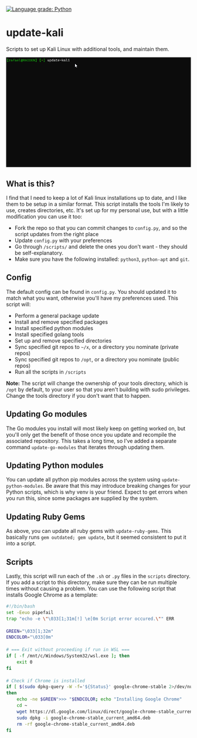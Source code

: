 [![Language grade: Python](https://img.shields.io/lgtm/grade/python/g/rafaelh/update-kali.svg?logo=lgtm&logoWidth=18)](https://lgtm.com/projects/g/rafaelh/update-kali/context:python)

# update-kali
Scripts to set up Kali Linux with additional tools, and maintain them.

![Image of update-kali script running](update-kali.gif)

## What is this?
I find that I need to keep a lot of Kali linux installations up to date, and I like them to be setup in a similar format. This script installs the tools I'm likely to use, creates directories, etc. It's set up for my personal use, but with a little modification you can use it too:

* Fork the repo so that you can commit changes to `config.py`, and so the script updates from the right place
* Update `config.py` with your preferences
* Go through `/scripts/` and delete the ones you don't want - they should be self-explanatory.
* Make sure you have the following installed: `python3`, `python-apt` and `git`.

## Config
The default config can be found in `config.py`. You should updated it to match what you want, otherwise you'll have my preferences used. This script will:

* Perform a general package update
* Install and remove specified packages
* Install specified python modules
* Install specified golang tools
* Set up and remove specified directories
* Sync specified git repos to `~/x`, or a directory you nominate (private repos)
* Sync specified git repos to `/opt`, or a directory you nominate (public repos)
* Run all the scripts in `/scripts`

**Note:** The script will change the ownership of your tools directory, which is `/opt` by default, to your user so that you aren't building with sudo privileges. Change the tools directory if you don't want that to happen.

## Updating Go modules
The Go modules you install will most likely keep on getting worked on, but you'll only get the benefit of those once you update and recompile the associated repository. This takes a long time, so I've added a separate command `update-go-modules` that iterates through updating them.

## Updating Python modules
You can update all python pip modules across the system using `update-python-modules`. Be aware that this may introduce breaking changes for your Python scripts, which is why venv is your friend. Expect to get errors when you run this, since some packages are supplied by the system.

## Updating Ruby Gems
As above, you can update all ruby gems with `update-ruby-gems`. This basically runs `gem outdated; gem update`, but it seemed consistent to put it into a script.

## Scripts
Lastly, this script will run each of the `.sh` or `.py` files in the `scripts` directory. If you add a script to this directory, make sure they can be run multiple times without causing a problem. You can use the following script that installs Google Chrome as a template:

``` sh
#!/bin/bash
set -Eeuo pipefail
trap "echo -e \"\033[1;31m[!] \e[0m Script error occured.\"" ERR

GREEN="\033[1;32m"
ENDCOLOR="\033[0m"

# === Exit without proceeding if run in WSL ===
if [ -f /mnt/c/Windows/System32/wsl.exe ]; then
    exit 0
fi

# Check if Chrome is installed
if [ $(sudo dpkg-query -W -f='${Status}' google-chrome-stable 2>/dev/null | grep -c "ok installed") -eq 0 ]
then
    echo -ne $GREEN">>> "$ENDCOLOR; echo "Installing Google Chrome"
    cd ~
    wget https://dl.google.com/linux/direct/google-chrome-stable_current_amd64.deb
    sudo dpkg -i google-chrome-stable_current_amd64.deb
    rm -rf google-chrome-stable_current_amd64.deb
fi
```
